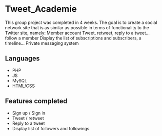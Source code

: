 # Tweet_Academie

This group project was completed in 4 weeks. The goal is to create a social network site that is as similar as possible in terms of functionality to the Twitter site, namely: Member account Tweet, retweet, reply to a tweet... follow a member Display the list of subscriptions and subscribers, a timeline... Private messaging system

## Languages

- PHP
- JS
- MySQL
- HTML/CSS

## Features completed

- Sign up / Sign in
- Tweet / retweet
- Reply to a tweet
- Display list of followers and followings



